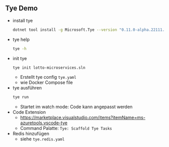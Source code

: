 ## Tye Demo

- install tye
    ```bash
    dotnet tool install -g Microsoft.Tye --version "0.11.0-alpha.22111.1"
    ```
- tye help
    ```bash
    tye -h
    ```
- init tye
    ```bash
    tye init lotto-microservices.sln
    ```
    - Erstellt tye config `tye.yaml`
    - wie Docker Compose file
- tye ausführen
    ```bash
    tye run
    ```
    - Startet im watch mode: Code kann angepasst werden
- Code Extension
    - https://marketplace.visualstudio.com/items?itemName=ms-azuretools.vscode-tye
    - Command Palatte: `Tye: Scaffold Tye Tasks`
- Redis hinzufügen
    - siehe `tye.redis.yaml`